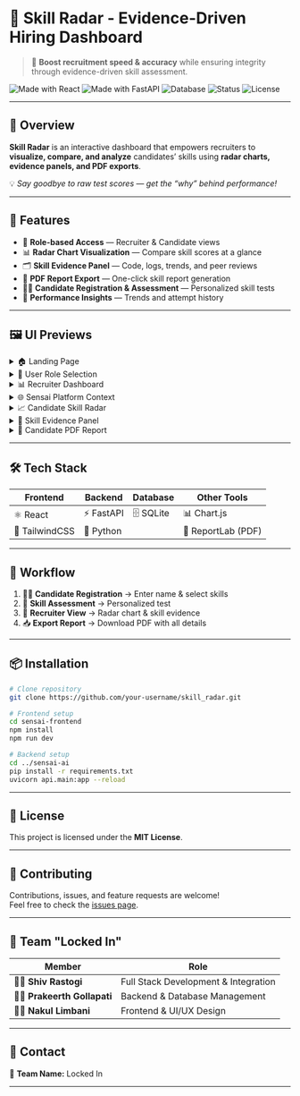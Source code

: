 # 🎯 Skill Radar - Evidence-Driven Hiring Dashboard

> 🚀 **Boost recruitment speed & accuracy** while ensuring integrity through evidence-driven skill assessment.

![Made with React](https://img.shields.io/badge/Made%20with-React-blue?style=flat&logo=react)
![Made with FastAPI](https://img.shields.io/badge/Made%20with-FastAPI-009688?style=flat&logo=fastapi)
![Database](https://img.shields.io/badge/Database-SQLite-blue?style=flat&logo=sqlite)
![Status](https://img.shields.io/badge/Status-Active-success?style=flat)
![License](https://img.shields.io/badge/License-MIT-yellow?style=flat)

---

## 📌 Overview
**Skill Radar** is an interactive dashboard that empowers recruiters to **visualize, compare, and analyze** candidates’ skills using **radar charts, evidence panels, and PDF exports**.

💡 *Say goodbye to raw test scores — get the “why” behind performance!*

---

## 🚀 Features

- 👥 **Role-based Access** — Recruiter & Candidate views
- 📊 **Radar Chart Visualization** — Compare skill scores at a glance
- 🗂 **Skill Evidence Panel** — Code, logs, trends, and peer reviews
- 📄 **PDF Report Export** — One-click skill report generation
- 🧑‍💻 **Candidate Registration & Assessment** — Personalized skill tests
- 🎯 **Performance Insights** — Trends and attempt history

---

## 🖼 UI Previews

<details>
<summary>🏠 Landing Page</summary>

The main landing page with options to **Open Skill Radar** or **Try a demo**.

<img width="1280" height="580" alt="Landing Page" src="https://github.com/user-attachments/assets/992824c9-e6ef-4012-af5b-c8da691c0f0b" />

</details>

<details>
<summary>👥 User Role Selection</summary>

Sign in as a **Recruiter** or **Candidate**.

<img width="1280" height="576" alt="Role Selection" src="https://github.com/user-attachments/assets/f87016b4-0439-4f54-b674-ef34ecb365b6" />

</details>

<details>
<summary>📊 Recruiter Dashboard</summary>

View a list of candidates and open their skill radar profiles.

<img width="1280" height="573" alt="Recruiter Dashboard" src="https://github.com/user-attachments/assets/9e03eb96-593d-4c03-af5c-5c08f4eeaeda" />

</details>

<details>
<summary>🌐 Sensai Platform Context</summary>

Integrated into the Sensai platform with courses and leaderboards.

<img width="1280" height="581" alt="Platform Context" src="https://github.com/user-attachments/assets/de6c7831-161d-4247-8649-912f31cbde5d" />

</details>

<details>
<summary>📈 Candidate Skill Radar</summary>

Visualize skill scores for **Algorithms, SQL, System Design, and Debugging**.  
Includes **Export PDF** button.

<img width="1280" height="579" alt="Skill Radar" src="https://github.com/user-attachments/assets/17a5700f-aee2-4e96-b624-001d2e3455ee" />

</details>

<details>
<summary>🧾 Skill Evidence Panel</summary>

- **Overview Tab** — Summary & score  
- **Code Tab** — Candidate's best attempt  
- **Logs Tab** — Step-by-step actions  
- **Trend Tab** — Performance over attempts  
- **Reviews Tab** — Peer feedback  

<img width="1280" height="578" alt="Evidence Overview" src="https://github.com/user-attachments/assets/076da431-ee33-4226-8e3c-e50016fda72b" />

</details>

<details>
<summary>📄 Candidate PDF Report</summary>

Export detailed performance summaries with trends and evidence.

<img width="658" height="792" alt="PDF Report" src="https://github.com/user-attachments/assets/d206f6c2-ae84-47ab-8362-3099601906a8" />

</details>

---

## 🛠 Tech Stack

| **Frontend** | **Backend** | **Database** | **Other Tools** |
|--------------|-------------|--------------|-----------------|
| ⚛️ React | ⚡ FastAPI | 🗄 SQLite | 📊 Chart.js |
| 🎨 TailwindCSS | 🐍 Python | | 📄 ReportLab (PDF) |

---

## 🔄 Workflow

1. 🧑‍🎓 **Candidate Registration** → Enter name & select skills  
2. 📝 **Skill Assessment** → Personalized test  
3. 👔 **Recruiter View** → Radar chart & skill evidence  
4. 📥 **Export Report** → Download PDF with all details  

---

## 📦 Installation

```bash
# Clone repository
git clone https://github.com/your-username/skill_radar.git

# Frontend setup
cd sensai-frontend
npm install
npm run dev

# Backend setup
cd ../sensai-ai
pip install -r requirements.txt
uvicorn api.main:app --reload
```
---

## 📜 License
This project is licensed under the **MIT License**.

---

## 🤝 Contributing
Contributions, issues, and feature requests are welcome!  
Feel free to check the [issues page](../../issues).

---

## 👥 Team "Locked In"

| Member | Role |
|--------|------|
| 🧑‍💻 **Shiv Rastogi** | Full Stack Development & Integration |
| 🧑‍💻 **Prakeerth Gollapati** | Backend & Database Management |
| 🧑‍💻 **Nakul Limbani** | Frontend & UI/UX Design |

---

## 📧 Contact
📌 **Team Name:** Locked In  

---



